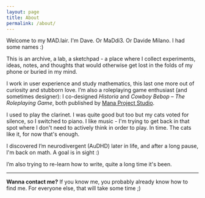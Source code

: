 ```yaml
---
layout: page
title: About
permalink: /about/
---
```


Welcome to my MAD.lair. I'm Dave. Or MaDdi3. Or Davide Milano. I had some names :)

This is an archive, a lab, a sketchpad - a place where I collect experiments, ideas, notes, and thoughts that would otherwise get lost in the folds of my phone or buried in my mind.

I work in user experience and study mathematics, this last one more out of curiosity and stubborn love. I’m also a roleplaying game enthusiast (and sometimes designer): I co-designed *Historia* and *Cowboy Bebop – The Roleplaying Game*, both published by <a href="https://manaprojectstudio.com" target="_blank" rel="noopener noreferrer">Mana Project Studio</a>.

I used to play the clarinet. I was quite good but too but my cats voted for silence, so I switched to piano. I like music - I'm trying to get back in that spot where I don't need to actively think in order to play. In time. The cats like it, for now that's enough.

I discovered I’m neurodivergent (AuDHD) later in life, and after a long pause, I'm back on math. A goal is in sight :)

I’m also trying to re-learn how to write, quite a long time it's been.

---

**Wanna contact me?** If you know me, you probably already know how to find me. For everyone else, that will take some time ;)


